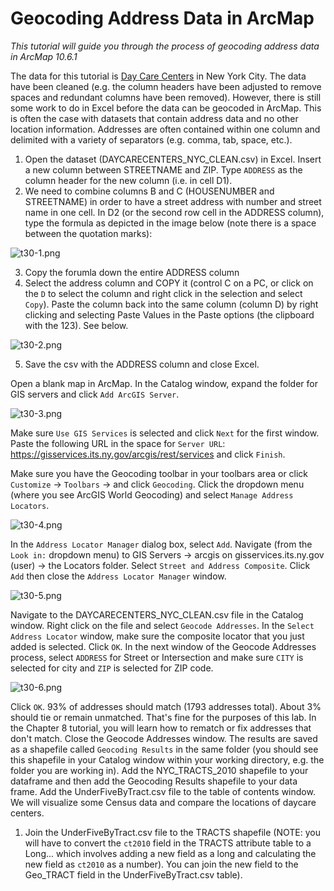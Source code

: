 # Geocoding Address Data in ArcMap

*This tutorial will guide you through the process of geocoding address data in ArcMap 10.6.1*

The data for this tutorial is [Day Care Centers]() in New York City. The data have been cleaned (e.g. the column headers have been adjusted to remove spaces and redundant columns have been removed). However, there is still some work to do in Excel before the data can be geocoded in ArcMap. This is often the case with datasets that contain address data and no other location information. Addresses are often contained within one column and delimited with a variety of separators (e.g. comma, tab, space, etc.).  

1. Open the dataset (DAYCARECENTERS_NYC_CLEAN.csv) in Excel. Insert a new column between STREETNAME and ZIP. Type `ADDRESS` as the column header for the new column (i.e. in cell D1).
2. We need to combine columns B and C (HOUSENUMBER and STREETNAME) in order to have a street address with number and street name in one cell. In D2 (or the second row cell in the ADDRESS column), type the formula as depicted in the image below (note there is a space between the quotation marks):

![t30-1.png]()

3. Copy the forumla down the entire ADDRESS column
4. Select the address column and COPY it (control C on a PC, or click on the `D` to select the column and right click in the selection and select `Copy`). Paste the column back into the same column (column D) by right clicking and selecting Paste Values in the Paste options (the clipboard with the 123). See below.

![t30-2.png]()

5. Save the csv with the ADDRESS column and close Excel.

Open a blank map in ArcMap. In the Catalog window, expand the folder for GIS servers and click `Add ArcGIS Server`.

![t30-3.png]()

Make sure `Use GIS Services` is selected and click `Next` for the first window. Paste the following URL in the space for `Server URL`: https://gisservices.its.ny.gov/arcgis/rest/services and click `Finish`.

Make sure you have the Geocoding toolbar in your toolbars area or click `Customize` -> `Toolbars` -> and click `Geocoding`. Click the dropdown menu (where you see ArcGIS World Geocoding) and select `Manage Address Locators`.

![t30-4.png]()

In the `Address Locator Manager` dialog box, select `Add`. Navigate (from the `Look in:` dropdown menu) to GIS Servers -> arcgis on gisservices.its.ny.gov (user) -> the Locators folder. Select `Street and Address Composite`. Click `Add` then close the `Address Locator Manager` window.

![t30-5.png]()

Navigate to the DAYCARECENTERS_NYC_CLEAN.csv file in the Catalog window. Right click on the file and select `Geocode Addresses`. In the `Select Address Locator` window, make sure the composite locator that you just added is selected. Click `OK`. In the next window of the Geocode Addresses process, select `ADDRESS` for Street or Intersection and make sure `CITY` is selected for city and `ZIP` is selected for ZIP code.

![t30-6.png]()

Click `OK`. 93\% of addresses should match (1793 addresses total). About 3\% should tie or remain unmatched. That's fine for the purposes of this lab. In the Chapter 8 tutorial, you will learn how to rematch or fix addresses that don't match. Close the Geocode Addresses window. The results are saved as a shapefile called `Geocoding Results` in the same folder (you should see this shapefile in your Catalog window within your working directory, e.g. the folder you are working in). Add the NYC_TRACTS_2010 shapefile to your dataframe and then add the Geocoding Results shapefile to your data frame. Add the UnderFiveByTract.csv file to the table of contents window. We will visualize some Census data and compare the locations of daycare centers.

1. Join the UnderFiveByTract.csv file to the TRACTS shapefile (NOTE: you will have to convert the `ct2010` field in the TRACTS attribute table to a Long... which involves adding a new field as a long and calculating the new field as `ct2010` as a number). You can join the new field to the Geo_TRACT field in the UnderFiveByTract.csv table).





